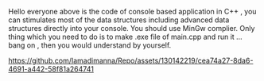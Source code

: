 Hello everyone above is the code of console based application in C++ , you can stimulates most of the data structures including advanced data structures directly into your console. You should use MinGw complier. Only thing which you need to do is to make .exe file of main.cpp and run it ... bang on , then you would understand by yourself. 


https://github.com/Iamadimanna/Repo/assets/130142219/cea74a27-8da6-4691-a442-58f81a264741

